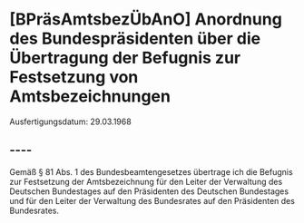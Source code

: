 # [BPräsAmtsbezÜbAnO] Anordnung des Bundespräsidenten über die Übertragung der Befugnis zur Festsetzung von Amtsbezeichnungen

Ausfertigungsdatum: 29.03.1968

 

## ----

Gemäß § 81 Abs. 1 des Bundesbeamtengesetzes übertrage ich die Befugnis zur Festsetzung der Amtsbezeichnung für den Leiter der Verwaltung des Deutschen Bundestages auf den Präsidenten des Deutschen Bundestages und für den Leiter der Verwaltung des Bundesrates auf den Präsidenten des Bundesrates.
